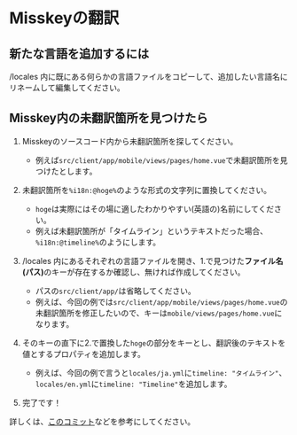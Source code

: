Misskeyの翻訳
============

新たな言語を追加するには
----------------------
/locales 内に既にある何らかの言語ファイルをコピーして、追加したい言語名にリネームして編集してください。

Misskey内の未翻訳箇所を見つけたら
-------------------------------

1. Misskeyのソースコード内から未翻訳箇所を探してください。
	- 例えば`src/client/app/mobile/views/pages/home.vue`で未翻訳箇所を見つけたとします。

2. 未翻訳箇所を`%i18n:@hoge%`のような形式の文字列に置換してください。
	- `hoge`は実際にはその場に適したわかりやすい(英語の)名前にしてください。
	- 例えば未翻訳箇所が「タイムライン」というテキストだった場合、`%i18n:@timeline%`のようにします。

3. /locales 内にあるそれぞれの言語ファイルを開き、1.で見つけた<strong>ファイル名(パス)</strong>のキーが存在するか確認し、無ければ作成してください。
	- パスの`src/client/app/`は省略してください。
	- 例えば、今回の例では`src/client/app/mobile/views/pages/home.vue`の未翻訳箇所を修正したいので、キーは`mobile/views/pages/home.vue`になります。

4. そのキーの直下に2.で置換した`hoge`の部分をキーとし、翻訳後のテキストを値とするプロパティを追加します。
	- 例えば、今回の例で言うと`locales/ja.yml`に`timeline: "タイムライン"`、`locales/en.yml`に`timeline: "Timeline"`を追加します。

5. 完了です！

詳しくは、[このコミット](https://github.com/syuilo/misskey/commit/10f6d5980fa7692ccb45fbc5f843458b69b7607c)などを参考にしてください。
